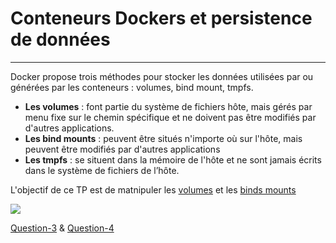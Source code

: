 # Conteneurs Dockers et persistence de données
---
Docker propose trois méthodes pour stocker les données utilisées par ou générées par les conteneurs : volumes, bind mount, tmpfs.
* **Les volumes** : font partie du système de fichiers hôte, mais gérés par menu fixe sur le chemin spécifique et ne doivent pas être modifiés par d'autres applications.
* **Les bind mounts** : peuvent être situés n'importe où sur l'hôte, mais peuvent être modifiés par d'autres applications
* **Les tmpfs** : se situent dans la mémoire de l'hôte et ne sont jamais écrits dans le système de fichiers de l’hôte.

L'objectif de ce TP est de matnipuler les [volumes](https://docs.docker.com/storage/volumes/) et les [binds mounts](https://docs.docker.com/storage/bind-mounts/)

![](https://docs.docker.com/storage/images/types-of-mounts-volume.png)



[Question-3](https://github.com/clem9669/DockerOrNot/blob/master/Question-3/Question-3.md) & [Question-4](https://github.com/clem9669/DockerOrNot/blob/master/Question-4/question-4.md)

